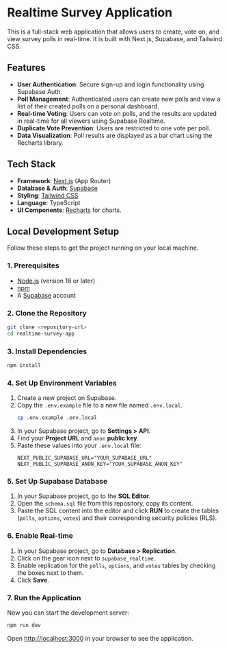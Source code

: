 # Realtime Survey Application

This is a full-stack web application that allows users to create, vote on, and view survey polls in real-time. It is built with Next.js, Supabase, and Tailwind CSS.

## Features

- **User Authentication**: Secure sign-up and login functionality using Supabase Auth.
- **Poll Management**: Authenticated users can create new polls and view a list of their created polls on a personal dashboard.
- **Real-time Voting**: Users can vote on polls, and the results are updated in real-time for all viewers using Supabase Realtime.
- **Duplicate Vote Prevention**: Users are restricted to one vote per poll.
- **Data Visualization**: Poll results are displayed as a bar chart using the Recharts library.

## Tech Stack

- **Framework**: [Next.js](https://nextjs.org/) (App Router)
- **Database & Auth**: [Supabase](https://supabase.com/)
- **Styling**: [Tailwind CSS](https://tailwindcss.com/)
- **Language**: TypeScript
- **UI Components**: [Recharts](https://recharts.org/) for charts.

## Local Development Setup

Follow these steps to get the project running on your local machine.

### 1. Prerequisites

- [Node.js](https://nodejs.org/en) (version 18 or later)
- [npm](https://www.npmjs.com/)
- A [Supabase](https://supabase.com/) account

### 2. Clone the Repository

```bash
git clone <repository-url>
cd realtime-survey-app
```

### 3. Install Dependencies

```bash
npm install
```

### 4. Set Up Environment Variables

1.  Create a new project on Supabase.
2.  Copy the `.env.example` file to a new file named `.env.local`.
    ```bash
    cp .env.example .env.local
    ```
3.  In your Supabase project, go to **Settings > API**.
4.  Find your **Project URL** and `anon` **public key**.
5.  Paste these values into your `.env.local` file:
    ```
    NEXT_PUBLIC_SUPABASE_URL="YOUR_SUPABASE_URL"
    NEXT_PUBLIC_SUPABASE_ANON_KEY="YOUR_SUPABASE_ANON_KEY"
    ```

### 5. Set Up Supabase Database

1.  In your Supabase project, go to the **SQL Editor**.
2.  Open the `schema.sql` file from this repository, copy its content.
3.  Paste the SQL content into the editor and click **RUN** to create the tables (`polls`, `options`, `votes`) and their corresponding security policies (RLS).

### 6. Enable Real-time

1.  In your Supabase project, go to **Database > Replication**.
2.  Click on the gear icon next to `supabase_realtime`.
3.  Enable replication for the `polls`, `options`, and `votes` tables by checking the boxes next to them.
4.  Click **Save**.

### 7. Run the Application

Now you can start the development server:

```bash
npm run dev
```

Open [http://localhost:3000](http://localhost:3000) in your browser to see the application.